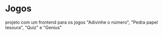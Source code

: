# Jogos
projeto com um frontend para os jogos "Adivinhe o número", "Pedra papel tesoura", "Quiz" e "Genius"
